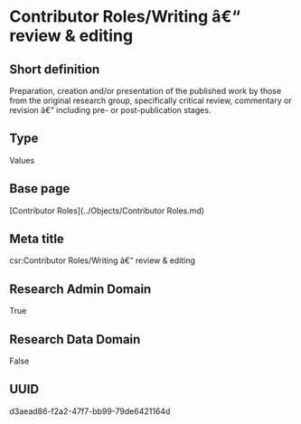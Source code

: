 # Contributor Roles/Writing â€“ review & editing
## Short definition
Preparation, creation and/or presentation of the published work by those from the original research group, specifically critical review, commentary or revision â€“ including pre- or post-publication stages.
## Type
Values
## Base page
[Contributor Roles](../Objects/Contributor Roles.md)
## Meta title
csr:Contributor Roles/Writing â€“ review & editing
## Research Admin Domain
True
## Research Data Domain
False
## UUID
d3aead86-f2a2-47f7-bb99-79de6421164d
